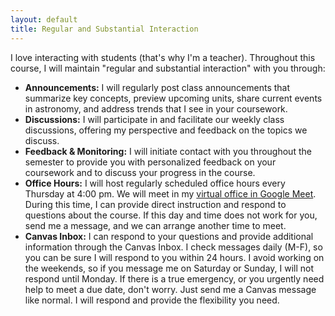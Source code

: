 ```yaml
---
layout: default
title: Regular and Substantial Interaction
---
```

I love interacting with students (that's why I'm a teacher). Throughout this course, I will maintain "regular and substantial interaction" with you through:  
- **Announcements:** I will regularly post class announcements that summarize key concepts, preview upcoming units, share current events in astronomy, and address trends that I see in your coursework. 
- **Discussions:** I will participate in and facilitate our weekly class discussions, offering my perspective and feedback on the topics we discuss.
- **Feedback & Monitoring:** I will initiate contact with you throughout the semester to provide you with personalized feedback on your coursework and to discuss your progress in the course.
- **Office Hours:** I will host regularly scheduled office hours every Thursday at 4:00 pm.  We will meet in my [virtual office in Google Meet](https://meet.google.com/yoc-sytg-mvb). During this time, I can provide direct instruction and respond to questions about the course. If this day and time does not work for you, send me a message, and we can arrange another time to meet.
- **Canvas Inbox:** I can respond to your questions and provide additional information through the Canvas Inbox. I check messages daily (M-F), so you can be sure I will respond to you within 24 hours. I avoid working on the weekends, so if you message me on Saturday or Sunday, I will not respond until Monday. If there is a true emergency, or you urgently need help to meet a due date, don't worry. Just send me a Canvas message like normal. I will respond and provide the flexibility you need.
